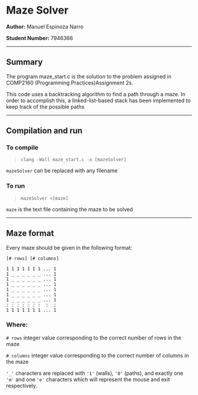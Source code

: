 # Maze Solver

**Author:** Manuel Espinoza Narro

**Student Number:** 7946366

---

## Summary

The program maze_start.c is the solution to the problem assigned in COMP2160  (Programming Practices)Assignment 2s.

This code uses a backtracking algorithm to find a path through a maze. In order to accomplish this, a linked-list-based stack has been implemented to keep track of the possible paths

---

## Compilation and run

### To compile

>`clang -Wall maze_start.c -o [mazeSolver]`

`mazeSolver` can be replaced with any filename 

### To run

>`mazeSolver <[maze]`

`maze` is the text file containing the maze to be solved

---

## Maze format

Every maze should be given in the following format:


    [# rows] [# columns]

    1 1 1 1 1 1 1 ... 1
    1 _ _ _ _ _ _ ... 1
    1 _ _ _ _ _ _ ... 1
    1 _ _ _ _ _ _ ... 1
    1 _ _ _ _ _ _ ... 1
    1 _ _ _ _ _ _ ... 1
    1 _ _ _ _ _ _ ... 1
    : : : : : : :  :  :
    1 1 1 1 1 1 1 ... 1

### Where:

`# rows` integer value corresponding to the
correct number of rows in the maze

`# columns` integer value corresponding to the
correct number of columns in the maze

`'_'` characters are replaced 
with `'1'` (walls), `'0'` (paths), and exactly one `'m'` and one `'e'` characters 
which will represent the mouse and exit respectively.